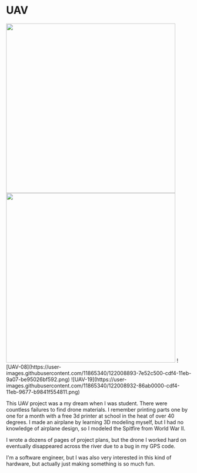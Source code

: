 
# UAV
<img width="460" src="https://user-images.githubusercontent.com/11865340/121864753-353d3b00-cd38-11eb-8259-a46a88b347ea.png">
<img width="460" src="https://user-images.githubusercontent.com/11865340/121864762-38382b80-cd38-11eb-9319-ca2b0b22cae1.png">
![UAV-08](https://user-images.githubusercontent.com/11865340/122008893-7e52c500-cdf4-11eb-9a07-be95026bf592.png)
![UAV-19](https://user-images.githubusercontent.com/11865340/122008932-86ab0000-cdf4-11eb-9677-b9841f554811.png)

This UAV project was a my dream when I was student. There were countless failures to find drone materials. I remember printing parts one by one for a month with a free 3d printer at school in the heat of over 40 degrees. I made an airplane by learning 3D modeling myself, but I had no knowledge of airplane design, so I modeled the Spitfire from World War II.

I wrote a dozens of pages of project plans, but the drone I worked hard on eventually disappeared across the river due to a bug in my GPS code.

I'm a software engineer, but I was also very interested in this kind of hardware, but actually just making something is so much fun.
